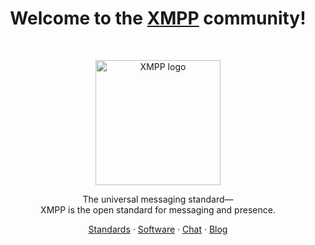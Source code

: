<h1 align="center">Welcome to the <a href="https://xmpp.org/">XMPP</a> community!</h1><br>

<p align="center">
  <a href="https://xmpp.org/">
    <img src="https://xmpp.org/images/logos/xmpp-logo.svg" alt="XMPP logo" width="200" height="200">
  </a>
</p>

<p align="center">
  The universal messaging standard—<br>
  XMPP is the open standard for messaging and presence.
</p>

<p align="center">
  <a href="https://xmpp.org/extensions/">Standards</a>
  ·
  <a href="https://xmpp.org/software/">Software</a>
  ·
  <a href="https://xmpp.org/community/chat/">Chat</a>
  ·
  <a href="https://xmpp.org/blog/">Blog</a>
</p>
